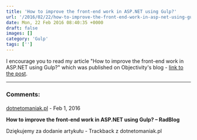 ```yaml
---
title: 'How to improve the front-end work in ASP.NET using Gulp?'
url: '/2016/02/22/how-to-improve-the-front-end-work-in-asp-net-using-gulp/'
date: Mon, 22 Feb 2016 08:40:35 +0000
draft: false
images: []
category: 'Gulp'
tags: ['']
---
```


I encourage you to read my article "How to improve the front-end work in ASP.NET using Gulp?" which was published on Objectivity's blog - [link to the post](http://blog.objectivity.co.uk/how-to-improve-the-front-end-work-in-asp-net-using-gulp/).

---
### Comments:
#### 
[dotnetomaniak.pl](http://dotnetomaniak.pl/How-to-improve-the-front-end-work-in-ASPNET-using-Gulp-RadBlog "") - <time datetime="2016-02-22 09:41:35">Feb 1, 2016</time>

**How to improve the front-end work in ASP.NET using Gulp? – RadBlog**

Dziękujemy za dodanie artykułu - Trackback z dotnetomaniak.pl
